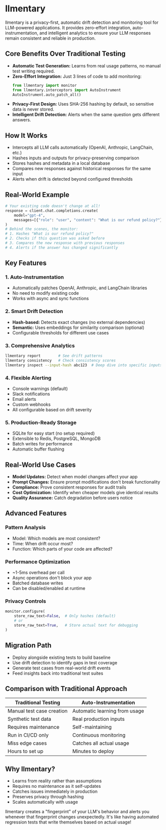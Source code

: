 # llmentary

llmentary is a privacy-first, automatic drift detection and monitoring tool for LLM-powered applications. It provides zero-effort integration, auto-instrumentation, and intelligent analytics to ensure your LLM responses remain consistent and reliable in production.

## Core Benefits Over Traditional Testing

- **Automatic Test Generation:** Learns from real usage patterns, no manual test writing required.
- **Zero-Effort Integration:** Just 3 lines of code to add monitoring:
  ```python
  from llmentary import monitor
  from llmentary.interceptors import AutoInstrument
  AutoInstrument.auto_patch_all()
  ```
- **Privacy-First Design:** Uses SHA-256 hashing by default, so sensitive data is never stored.
- **Intelligent Drift Detection:** Alerts when the same question gets different answers.

## How It Works

- Intercepts all LLM calls automatically (OpenAI, Anthropic, LangChain, etc.)
- Hashes inputs and outputs for privacy-preserving comparison
- Stores hashes and metadata in a local database
- Compares new responses against historical responses for the same input
- Alerts when drift is detected beyond configured thresholds

## Real-World Example

```python
# Your existing code doesn't change at all!
response = client.chat.completions.create(
    model="gpt-4",
    messages=[{"role": "user", "content": "What is our refund policy?"}]
)
# Behind the scenes, the monitor:
# 1. Hashes "What is our refund policy?"
# 2. Checks if this question was asked before
# 3. Compares the new response with previous responses
# 4. Alerts if the answer has changed significantly
```

## Key Features

### 1. Auto-Instrumentation
- Automatically patches OpenAI, Anthropic, and LangChain libraries
- No need to modify existing code
- Works with async and sync functions

### 2. Smart Drift Detection
- **Hash-based:** Detects exact changes (no external dependencies)
- **Semantic:** Uses embeddings for similarity comparison (optional)
- Configurable thresholds for different use cases

### 3. Comprehensive Analytics

```bash
llmentary report        # See drift patterns
llmentary consistency   # Check consistency scores
llmentary inspect --input-hash abc123  # Deep dive into specific inputs
```

### 4. Flexible Alerting
- Console warnings (default)
- Slack notifications
- Email alerts
- Custom webhooks
- All configurable based on drift severity

### 5. Production-Ready Storage
- SQLite for easy start (no setup required)
- Extensible to Redis, PostgreSQL, MongoDB
- Batch writes for performance
- Automatic buffer flushing

## Real-World Use Cases
- **Model Updates:** Detect when model changes affect your app
- **Prompt Changes:** Ensure prompt modifications don't break functionality
- **Compliance:** Prove consistent responses for audit trails
- **Cost Optimization:** Identify when cheaper models give identical results
- **Quality Assurance:** Catch degradation before users notice

## Advanced Features

### Pattern Analysis
- Model: Which models are most consistent?
- Time: When drift occur most?
- Function: Which parts of your code are affected?

### Performance Optimization
- ~1-5ms overhead per call
- Async operations don't block your app
- Batched database writes
- Can be disabled/enabled at runtime

### Privacy Controls
```python
monitor.configure(
    store_raw_text=False,  # Only hashes (default)
    # or
    store_raw_text=True,   # Store actual text for debugging
)
```

## Migration Path
- Deploy alongside existing tests to build baseline
- Use drift detection to identify gaps in test coverage
- Generate test cases from real-world drift events
- Feed insights back into traditional test suites

## Comparison with Traditional Approach

| Traditional Testing      | Auto-Instrumentation         |
|-------------------------|------------------------------|
| Manual test case creation| Automatic learning from usage|
| Synthetic test data      | Real production inputs       |
| Requires maintenance     | Self-maintaining             |
| Run in CI/CD only        | Continuous monitoring        |
| Miss edge cases          | Catches all actual usage     |
| Hours to set up          | Minutes to deploy            |

## Why llmentary?
- Learns from reality rather than assumptions
- Requires no maintenance as it self-updates
- Catches issues immediately in production
- Preserves privacy through hashing
- Scales automatically with usage

llmentary creates a "fingerprint" of your LLM's behavior and alerts you whenever that fingerprint changes unexpectedly. It's like having automated regression tests that write themselves based on actual usage!